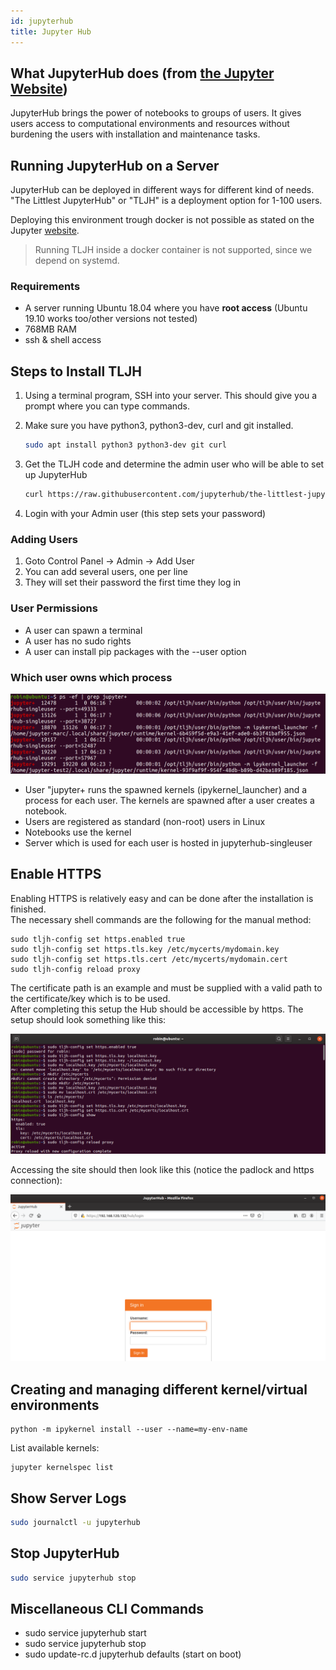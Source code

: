 ```yaml
---
id: jupyterhub
title: Jupyter Hub
---
```


## What JupyterHub does (from [the Jupyter Website](https://jupyter.org/hub))

JupyterHub brings the power of notebooks to groups of users. It gives users access to computational environments and resources without burdening the users with installation and maintenance tasks.

## Running JupyterHub on a Server

JupyterHub can be deployed in different ways for different kind of needs. "The Littlest JupyterHub" or "TLJH" is a deployment option for 1-100 users.

Deploying this environment trough docker is not possible as stated on the Jupyter [website](https://tljh.jupyter.org/en/latest/install/custom-server.html).

> Running TLJH inside a docker container is not supported, since we depend on systemd.

### Requirements

- A server running Ubuntu 18.04 where you have **root access** (Ubuntu 19.10 works too/other versions not tested)
- 768MB RAM
- ssh & shell access

## Steps to Install TLJH

1. Using a terminal program, SSH into your server. This should give you a prompt where you can type commands.

2. Make sure you have python3, python3-dev, curl and git installed.

   ```bash
   sudo apt install python3 python3-dev git curl
   ```

3. Get the TLJH code and determine the admin user who will be able to set up JupyterHub

   ```bash
   curl https://raw.githubusercontent.com/jupyterhub/the-littlest-jupyterhub/master/bootstrap/bootstrap.py | sudo -E python3 - --admin <admin-user-name>
   ```

4. Login with your Admin user (this step sets your password)

### Adding Users

1. Goto Control Panel -> Admin -> Add User
2. You can add several users, one per line
3. They will set their password the first time they log in

### User Permissions

- A user can spawn a terminal
- A user has no sudo rights
- A user can install pip packages with the --user option

### Which user owns which process

![linux-ps](/img/docs/Tools/jupyterhub/linux-ps.png)

- User "jupyter+ runs the spawned kernels (ipykernel_launcher) and a process for each user. The kernels are spawned after a user creates a notebook.
- Users are registered as standard (non-root) users in Linux
- Notebooks use the kernel
- Server which is used for each user is hosted in jupyterhub-singleuser

## Enable HTTPS

Enabling HTTPS is relatively easy and can be done after the installation is finished.  
The necessary shell commands are the following for the manual method:

```CLI
sudo tljh-config set https.enabled true
sudo tljh-config set https.tls.key /etc/mycerts/mydomain.key
sudo tljh-config set https.tls.cert /etc/mycerts/mydomain.cert
sudo tljh-config reload proxy
```

The certificate path is an example and must be supplied with a valid path to the certificate/key which is to be used.  
After completing this setup the Hub should be accessible by https.
The setup should look something like this:

![HttpsSetup](/img/docs/Tools/jupyterhub/httpsConfiguration.PNG)

Accessing the site should then look like this (notice the padlock and https connection):

![HttpsAccess](/img/docs/Tools/jupyterhub/hubWithHttps.PNG)

## Creating and managing different kernel/virtual environments

```CLI
python -m ipykernel install --user --name=my-env-name
```

List available kernels:

```CLI
jupyter kernelspec list
```

## Show Server Logs

```bash
sudo journalctl -u jupyterhub
```

## Stop JupyterHub

```bash
sudo service jupyterhub stop
```

## Miscellaneous CLI Commands

- sudo service jupyterhub start
- sudo service jupyterhub stop
- sudo update-rc.d jupyterhub defaults (start on boot)
